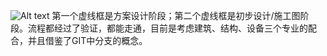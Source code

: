 ![Alt text](images/OpenBIM%E6%B5%81%E7%A8%8B%E5%9B%BE.png)
第一个虚线框是方案设计阶段；第二个虚线框是初步设计/施工图阶段。流程都经过了验证，都能走通，目前是考虑建筑、结构、设备三个专业的配合，并且借鉴了GIT中分支的概念。